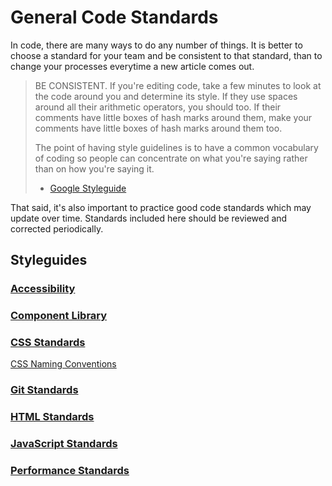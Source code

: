 # General Code Standards

In code, there are many ways to do any number of things. It is better to choose a standard for your team and be consistent to that standard, than to change your processes everytime a new article comes out.

> BE CONSISTENT. If you're editing code, take a few minutes to look at the code around you and determine its style. If they use spaces around all their arithmetic operators, you should too. If their comments have little boxes of hash marks around them, make your comments have little boxes of hash marks around them too.
>
> The point of having style guidelines is to have a common vocabulary of coding so people can concentrate on what you're saying rather than on how you're saying it.
> - [Google Styleguide](https://google.github.io/styleguide/javascriptguide.xml#JavaScript_Style_Rules)

That said, it's also important to practice good code standards which may update over time. Standards included here should be reviewed and corrected periodically.

## Styleguides

### [Accessibility](accessibility_standards.md)
### [Component Library](component_libraries.md)
### [CSS Standards](css_standards.md)
[CSS Naming Conventions](css_naming_conventions.md)
### [Git Standards](git_standards.md)
### [HTML Standards](html_standards.md)
### [JavaScript Standards](javascript_standards.md)
### [Performance Standards](performance_standards.md)
